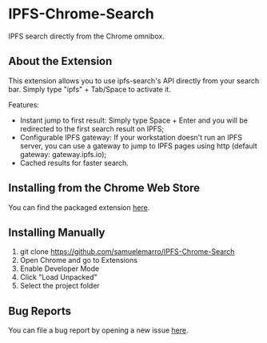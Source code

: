 # IPFS-Chrome-Search
IPFS search directly from the Chrome omnibox.

## About the Extension
This extension allows you to use ipfs-search's API directly from your search bar. Simply type "ipfs" + Tab/Space to activate it.

Features:
* Instant jump to first result: Simply type Space + Enter and you will be redirected to the first search result on IPFS;
* Configurable IPFS gateway: If your workstation doesn't run an IPFS server, you can use a gateway to jump to IPFS pages using http (default gateway: gateway.ipfs.io);
* Cached results for faster search.

## Installing from the Chrome Web Store

You can find the packaged extension [here](https://chrome.google.com/webstore/detail/ipfs-search/lffnkibaadgoclbhfajpnhlobdoomfeh/related?hl=en-US).

## Installing Manually

1. git clone https://github.com/samuelemarro/IPFS-Chrome-Search
1. Open Chrome and go to Extensions
1. Enable Developer Mode
1. Click "Load Unpacked"
1. Select the project folder

## Bug Reports

You can file a bug report by opening a new issue [here](https://github.com/samuelemarro/IPFS-Chrome-Search/issues/new/choose).